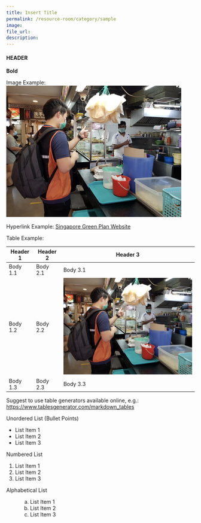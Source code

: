 ```yaml
---  
title: Insert Title
permalink: /resource-room/category/sample
image:  
file_url:  
description:  
---  
```


#### HEADER

**Bold**

Image Example: ![Simple Descriptive Text Of Image](/news/news-images/press-release-2020-04-10-image-2.png)

Hyperlink Example: [Singapore Green Plan Website](https://greenplan.gov.sg)

Table Example:

| Header 1 | Header 2 | Header 3 |
|----------|----------|----------|
| Body 1.1 | Body 2.1 | Body 3.1 |
| Body 1.2 | Body 2.2 | ![Simple Descriptive Text Of Image](/news/news-images/press-release-2020-04-10-image-2.png) |
| Body 1.3 | Body 2.3 | Body 3.3 |

Suggest to use table generators available online, e.g.: https://www.tablesgenerator.com/markdown_tables 

Unordered List (Bullet Points)
<ul>
<li>List Item 1</li>
<li>List Item 2</li>
<li>List Item 3</li>
</ul>

Numbered List
<ol>
<li>List Item 1</li>
<li>List Item 2</li>
<li>List Item 3</li>
</ol>

Alphabetical List
<ol style="list-style-type: lower-alpha; margin-left: 40px">
<li>List Item 1</li>
<li>List Item 2</li>
<li>List Item 3</li>
</ol>

